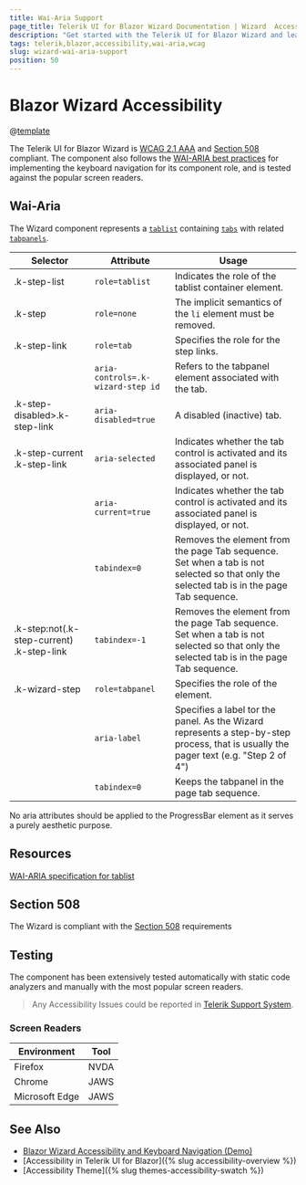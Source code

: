 ```yaml
---
title: Wai-Aria Support
page_title: Telerik UI for Blazor Wizard Documentation | Wizard  Accessibility
description: "Get started with the Telerik UI for Blazor Wizard and learn about its accessibility support for WAI-ARIA, Section 508, and WCAG 2.1."
tags: telerik,blazor,accessibility,wai-aria,wcag
slug: wizard-wai-aria-support 
position: 50 
---
```


# Blazor Wizard Accessibility

@[template](/_contentTemplates/common/parameters-table-styles.md#table-layout)



The Telerik UI for Blazor Wizard is [WCAG 2.1 AAA](https://www.w3.org/TR/WCAG21/) and [Section 508](http://www.section508.gov/) compliant. The component also follows the [WAI-ARIA best practices](https://www.w3.org/WAI/ARIA/apg/) for implementing the keyboard navigation for its component role, and is tested against the popular screen readers.

## Wai-Aria


The Wizard component represents a [`tablist`](https://www.w3.org/TR/wai-aria-1.2/#tablist) containing [`tabs`](https://www.w3.org/TR/wai-aria-1.2/#tab) with related [`tabpanels`](https://www.w3.org/TR/wai-aria-1.2/#tabpanel).

| Selector | Attribute | Usage |
| -------- | --------- | ----- |
| .k-step-list | `role=tablist` | Indicates the role of the tablist container element. |
| .k-step | `role=none` | The implicit semantics of the `li` element must be removed. |
| .k-step-link | `role=tab` | Specifies the role for the step links. |
|  | `aria-controls=.k-wizard-step id` | Refers to the tabpanel element associated with the tab. |
| .k-step-disabled>.k-step-link | `aria-disabled=true` | A disabled (inactive) tab. |
| .k-step-current .k-step-link | `aria-selected` | Indicates whether the tab control is activated and its associated panel is displayed, or not. |
|  | `aria-current=true` | Indicates whether the tab control is activated and its associated panel is displayed, or not. |
|  | `tabindex=0` | Removes the element from the page Tab sequence. Set when a tab is not selected so that only the selected tab is in the page Tab sequence. |
| .k-step:not(.k-step-current) .k-step-link | `tabindex=-1` | Removes the element from the page Tab sequence. Set when a tab is not selected so that only the selected tab is in the page Tab sequence. |
| .k-wizard-step | `role=tabpanel` | Specifies the role of the element. |
|  | `aria-label` | Specifies a label tor the panel. As the Wizard represents a step-by-step process, that is usually the pager text (e.g. "Step 2 of 4") |
|  | `tabindex=0` | Keeps the tabpanel in the page tab sequence. |


No aria attributes should be applied to the ProgressBar element as it serves a purely aesthetic purpose.

## Resources

[WAI-ARIA specification for tablist](https://www.w3.org/TR/wai-aria-1.2/#tablist)

## Section 508


The Wizard is compliant with the [Section 508](http://www.section508.gov/) requirements

## Testing


The component has been extensively tested automatically with static code analyzers and manually with the most popular screen readers.

> Any Accessibility Issues could be reported in [Telerik Support System](https://www.telerik.com/account/support-center).

### Screen Readers

| Environment | Tool |
| ----------- | ---- |
| Firefox | NVDA |
| Chrome | JAWS |
| Microsoft Edge | JAWS |



## See Also

* [Blazor Wizard Accessibility and Keyboard Navigation (Demo)](https://demos.telerik.com/blazor-ui/wizard/keyboard-navigation)
* [Accessibility in Telerik UI for Blazor]({% slug accessibility-overview %})
* [Accessibility Theme]({% slug themes-accessibility-swatch %})